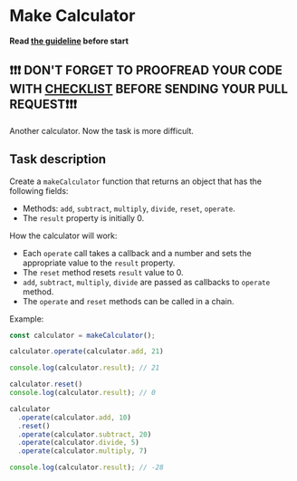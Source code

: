 # Make Calculator

**Read [the guideline](https://github.com/mate-academy/js_task-guideline/blob/master/README.md) before start**

## ❗️❗️❗️ DON'T FORGET TO PROOFREAD YOUR CODE WITH [CHECKLIST](checklist.md) BEFORE SENDING YOUR PULL REQUEST❗️❗️❗️

Another calculator. Now the task is more difficult.

## Task description

Create a `makeCalculator` function that returns an object that
has the following fields:

- Methods: `add`, `subtract`, `multiply`, `divide`, `reset`, `operate`.
- The `result` property is initially 0.

How the calculator will work:

- Each `operate` call takes a callback and a number and sets the appropriate value to the `result` property.
- The `reset` method resets `result` value to 0.
- `add`, `subtract`, `multiply`, `divide` are passed as callbacks to `operate` method.
- The `operate` and `reset` methods can be called in a chain.

Example:

```js
const calculator = makeCalculator();

calculator.operate(calculator.add, 21)

console.log(calculator.result); // 21

calculator.reset()
console.log(calculator.result); // 0

calculator
  .operate(calculator.add, 10)
  .reset()
  .operate(calculator.subtract, 20)
  .operate(calculator.divide, 5)
  .operate(calculator.multiply, 7)

console.log(calculator.result); // -28
```
